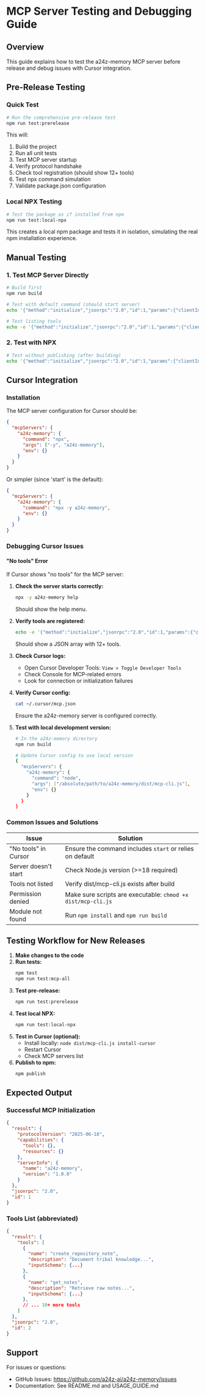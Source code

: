 # MCP Server Testing and Debugging Guide

## Overview
This guide explains how to test the a24z-memory MCP server before release and debug issues with Cursor integration.

## Pre-Release Testing

### Quick Test
```bash
# Run the comprehensive pre-release test
npm run test:prerelease
```

This will:
1. Build the project
2. Run all unit tests
3. Test MCP server startup
4. Verify protocol handshake
5. Check tool registration (should show 12+ tools)
6. Test npx command simulation
7. Validate package.json configuration

### Local NPX Testing
```bash
# Test the package as if installed from npm
npm run test:local-npx
```

This creates a local npm package and tests it in isolation, simulating the real npm installation experience.

## Manual Testing

### 1. Test MCP Server Directly
```bash
# Build first
npm run build

# Test with default command (should start server)
echo '{"method":"initialize","jsonrpc":"2.0","id":1,"params":{"clientInfo":{"name":"test","version":"1.0"},"protocolVersion":"0.1.0","capabilities":{}}}' | node dist/mcp-cli.js

# Test listing tools
echo -e '{"method":"initialize","jsonrpc":"2.0","id":1,"params":{"clientInfo":{"name":"test","version":"1.0"},"protocolVersion":"0.1.0","capabilities":{}}}\n{"method":"tools/list","jsonrpc":"2.0","id":2}' | node dist/mcp-cli.js
```

### 2. Test with NPX
```bash
# Test without publishing (after building)
echo '{"method":"initialize","jsonrpc":"2.0","id":1,"params":{"clientInfo":{"name":"test","version":"1.0"},"protocolVersion":"0.1.0","capabilities":{}}}' | npx -y a24z-memory
```

## Cursor Integration

### Installation
The MCP server configuration for Cursor should be:
```json
{
  "mcpServers": {
    "a24z-memory": {
      "command": "npx",
      "args": ["-y", "a24z-memory"],
      "env": {}
    }
  }
}
```

Or simpler (since 'start' is the default):
```json
{
  "mcpServers": {
    "a24z-memory": {
      "command": "npx -y a24z-memory",
      "env": {}
    }
  }
}
```

### Debugging Cursor Issues

#### "No tools" Error
If Cursor shows "no tools" for the MCP server:

1. **Check the server starts correctly:**
   ```bash
   npx -y a24z-memory help
   ```
   Should show the help menu.

2. **Verify tools are registered:**
   ```bash
   echo -e '{"method":"initialize","jsonrpc":"2.0","id":1,"params":{"clientInfo":{"name":"test","version":"1.0"},"protocolVersion":"0.1.0","capabilities":{}}}\n{"method":"tools/list","jsonrpc":"2.0","id":2}' | npx -y a24z-memory 2>/dev/null | grep '"tools"'
   ```
   Should show a JSON array with 12+ tools.

3. **Check Cursor logs:**
   - Open Cursor Developer Tools: `View > Toggle Developer Tools`
   - Check Console for MCP-related errors
   - Look for connection or initialization failures

4. **Verify Cursor config:**
   ```bash
   cat ~/.cursor/mcp.json
   ```
   Ensure the a24z-memory server is configured correctly.

5. **Test with local development version:**
   ```bash
   # In the a24z-memory directory
   npm run build

   # Update Cursor config to use local version
   {
     "mcpServers": {
       "a24z-memory": {
         "command": "node",
         "args": ["/absolute/path/to/a24z-memory/dist/mcp-cli.js"],
         "env": {}
       }
     }
   }
   ```

### Common Issues and Solutions

| Issue | Solution |
|-------|----------|
| "No tools" in Cursor | Ensure the command includes `start` or relies on default |
| Server doesn't start | Check Node.js version (>=18 required) |
| Tools not listed | Verify dist/mcp-cli.js exists after build |
| Permission denied | Make sure scripts are executable: `chmod +x dist/mcp-cli.js` |
| Module not found | Run `npm install` and `npm run build` |

## Testing Workflow for New Releases

1. **Make changes to the code**
2. **Run tests:**
   ```bash
   npm test
   npm run test:mcp-all
   ```
3. **Test pre-release:**
   ```bash
   npm run test:prerelease
   ```
4. **Test local NPX:**
   ```bash
   npm run test:local-npx
   ```
5. **Test in Cursor (optional):**
   - Install locally: `node dist/mcp-cli.js install-cursor`
   - Restart Cursor
   - Check MCP servers list
6. **Publish to npm:**
   ```bash
   npm publish
   ```

## Expected Output

### Successful MCP Initialization
```json
{
  "result": {
    "protocolVersion": "2025-06-18",
    "capabilities": {
      "tools": {},
      "resources": {}
    },
    "serverInfo": {
      "name": "a24z-memory",
      "version": "1.0.0"
    }
  },
  "jsonrpc": "2.0",
  "id": 1
}
```

### Tools List (abbreviated)
```json
{
  "result": {
    "tools": [
      {
        "name": "create_repository_note",
        "description": "Document tribal knowledge...",
        "inputSchema": {...}
      },
      {
        "name": "get_notes",
        "description": "Retrieve raw notes...",
        "inputSchema": {...}
      },
      // ... 10+ more tools
    ]
  },
  "jsonrpc": "2.0",
  "id": 2
}
```

## Support

For issues or questions:
- GitHub Issues: https://github.com/a24z-ai/a24z-memory/issues
- Documentation: See README.md and USAGE_GUIDE.md